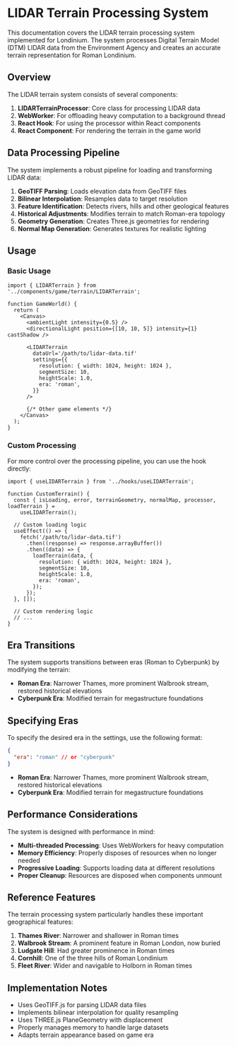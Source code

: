 # LIDAR Terrain Processing System

This documentation covers the LIDAR terrain processing system implemented for Londinium. The system processes Digital Terrain Model (DTM) LIDAR data from the Environment Agency and creates an accurate terrain representation for Roman Londinium.

## Overview

The LIDAR terrain system consists of several components:

1. **LIDARTerrainProcessor**: Core class for processing LIDAR data
2. **WebWorker**: For offloading heavy computation to a background thread
3. **React Hook**: For using the processor within React components
4. **React Component**: For rendering the terrain in the game world

## Data Processing Pipeline

The system implements a robust pipeline for loading and transforming LIDAR data:

1. **GeoTIFF Parsing**: Loads elevation data from GeoTIFF files
2. **Bilinear Interpolation**: Resamples data to target resolution
3. **Feature Identification**: Detects rivers, hills and other geological features
4. **Historical Adjustments**: Modifies terrain to match Roman-era topology
5. **Geometry Generation**: Creates Three.js geometries for rendering
6. **Normal Map Generation**: Generates textures for realistic lighting

## Usage

### Basic Usage

```tsx
import { LIDARTerrain } from '../components/game/terrain/LIDARTerrain';

function GameWorld() {
  return (
    <Canvas>
      <ambientLight intensity={0.5} />
      <directionalLight position={[10, 10, 5]} intensity={1} castShadow />

      <LIDARTerrain
        dataUrl='/path/to/lidar-data.tif'
        settings={{
          resolution: { width: 1024, height: 1024 },
          segmentSize: 10,
          heightScale: 1.0,
          era: 'roman',
        }}
      />

      {/* Other game elements */}
    </Canvas>
  );
}
```

### Custom Processing

For more control over the processing pipeline, you can use the hook directly:

```tsx
import { useLIDARTerrain } from '../hooks/useLIDARTerrain';

function CustomTerrain() {
  const { isLoading, error, terrainGeometry, normalMap, processor, loadTerrain } =
    useLIDARTerrain();

  // Custom loading logic
  useEffect(() => {
    fetch('/path/to/lidar-data.tif')
      .then((response) => response.arrayBuffer())
      .then((data) => {
        loadTerrain(data, {
          resolution: { width: 1024, height: 1024 },
          segmentSize: 10,
          heightScale: 1.0,
          era: 'roman',
        });
      });
  }, []);

  // Custom rendering logic
  // ...
}
```

## Era Transitions

The system supports transitions between eras (Roman to Cyberpunk) by modifying the terrain:

- **Roman Era**: Narrower Thames, more prominent Walbrook stream, restored historical elevations
- **Cyberpunk Era**: Modified terrain for megastructure foundations

## Specifying Eras

To specify the desired era in the settings, use the following format:

```json
{
  "era": "roman" // or "cyberpunk"
}
```

- **Roman Era**: Narrower Thames, more prominent Walbrook stream, restored historical elevations
- **Cyberpunk Era**: Modified terrain for megastructure foundations

## Performance Considerations

The system is designed with performance in mind:

- **Multi-threaded Processing**: Uses WebWorkers for heavy computation
- **Memory Efficiency**: Properly disposes of resources when no longer needed
- **Progressive Loading**: Supports loading data at different resolutions
- **Proper Cleanup**: Resources are disposed when components unmount

## Reference Features

The terrain processing system particularly handles these important geographical features:

1. **Thames River**: Narrower and shallower in Roman times
2. **Walbrook Stream**: A prominent feature in Roman London, now buried
3. **Ludgate Hill**: Had greater prominence in Roman times
4. **Cornhill**: One of the three hills of Roman Londinium
5. **Fleet River**: Wider and navigable to Holborn in Roman times

## Implementation Notes

- Uses GeoTIFF.js for parsing LIDAR data files
- Implements bilinear interpolation for quality resampling
- Uses THREE.js PlaneGeometry with displacement
- Properly manages memory to handle large datasets
- Adapts terrain appearance based on game era
